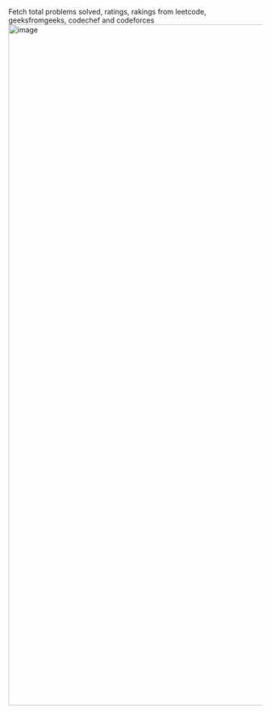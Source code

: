 Fetch total problems solved, ratings, rakings from leetcode, geeksfromgeeks, codechef and codeforces
<img width="1349" alt="image" src="https://github.com/jalaym825/coding-stats/assets/76902806/f086d300-c6eb-4536-953e-75ae4f99dd19">
